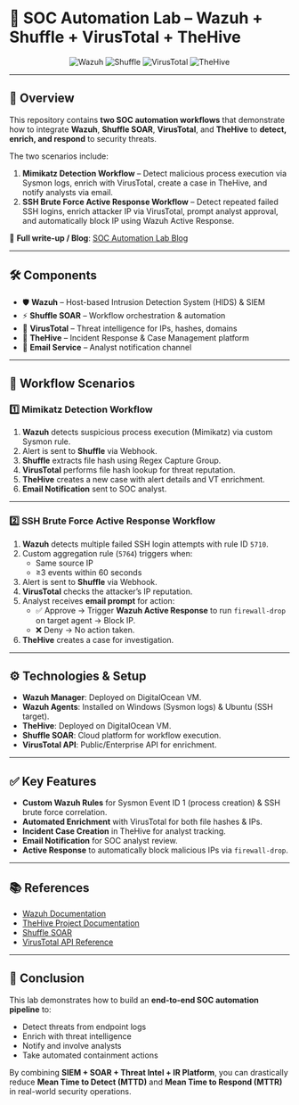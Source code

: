 # 🚀 SOC Automation Lab – Wazuh + Shuffle + VirusTotal + TheHive

<div align="center">
  <img src="https://img.shields.io/badge/Wazuh-Active-blue?logo=wazuh" alt="Wazuh">
  <img src="https://img.shields.io/badge/Shuffle-SOAR-orange" alt="Shuffle">
  <img src="https://img.shields.io/badge/VirusTotal-Threat%20Intel-green" alt="VirusTotal">
  <img src="https://img.shields.io/badge/TheHive-Incident%20Response-yellow" alt="TheHive">
</div>

---

## 📌 Overview
This repository contains **two SOC automation workflows** that demonstrate how to integrate **Wazuh**, **Shuffle SOAR**, **VirusTotal**, and **TheHive** to **detect, enrich, and respond** to security threats.  

The two scenarios include:
1. **Mimikatz Detection Workflow** – Detect malicious process execution via Sysmon logs, enrich with VirusTotal, create a case in TheHive, and notify analysts via email.  
2. **SSH Brute Force Active Response Workflow** – Detect repeated failed SSH logins, enrich attacker IP via VirusTotal, prompt analyst approval, and automatically block IP using Wazuh Active Response.

📄 **Full write-up / Blog**: [SOC Automation Lab Blog](https://hackmd.io/@FLFwOI7sTB6F-qAm07OXLQ/SJWVEbtDgx)

---

## 🛠 Components
- 🛡 **Wazuh** – Host-based Intrusion Detection System (HIDS) & SIEM  
- ⚡ **Shuffle SOAR** – Workflow orchestration & automation  
- 🧠 **VirusTotal** – Threat intelligence for IPs, hashes, domains  
- 🐝 **TheHive** – Incident Response & Case Management platform  
- 📧 **Email Service** – Analyst notification channel

---

## 🔄 Workflow Scenarios

### **1️⃣ Mimikatz Detection Workflow**
1. **Wazuh** detects suspicious process execution (Mimikatz) via custom Sysmon rule.
2. Alert is sent to **Shuffle** via Webhook.
3. **Shuffle** extracts file hash using Regex Capture Group.
4. **VirusTotal** performs file hash lookup for threat reputation.
5. **TheHive** creates a new case with alert details and VT enrichment.
6. **Email Notification** sent to SOC analyst.

---

### **2️⃣ SSH Brute Force Active Response Workflow**
1. **Wazuh** detects multiple failed SSH login attempts with rule ID `5710`.
2. Custom aggregation rule (`5764`) triggers when:
   - Same source IP  
   - ≥3 events within 60 seconds  
3. Alert is sent to **Shuffle** via Webhook.
4. **VirusTotal** checks the attacker’s IP reputation.
5. Analyst receives **email prompt** for action:
   - ✅ Approve → Trigger **Wazuh Active Response** to run `firewall-drop` on target agent → Block IP.
   - ❌ Deny → No action taken.
6. **TheHive** creates a case for investigation.

---

## ⚙️ Technologies & Setup
- **Wazuh Manager**: Deployed on DigitalOcean VM.  
- **Wazuh Agents**: Installed on Windows (Sysmon logs) & Ubuntu (SSH target).  
- **TheHive**: Deployed on DigitalOcean VM.  
- **Shuffle SOAR**: Cloud platform for workflow execution.  
- **VirusTotal API**: Public/Enterprise API for enrichment.  

---

## ✅ Key Features
- **Custom Wazuh Rules** for Sysmon Event ID 1 (process creation) & SSH brute force correlation.
- **Automated Enrichment** with VirusTotal for both file hashes & IPs.
- **Incident Case Creation** in TheHive for analyst tracking.
- **Email Notification** for SOC analyst review.
- **Active Response** to automatically block malicious IPs via `firewall-drop`.

---

## 📚 References
- [Wazuh Documentation](https://documentation.wazuh.com/current/index.html)  
- [TheHive Project Documentation](https://docs.strangebee.com/thehive/)  
- [Shuffle SOAR](https://shuffler.io)  
- [VirusTotal API Reference](https://developers.virustotal.com/)  

---

## 🏁 Conclusion
This lab demonstrates how to build an **end-to-end SOC automation pipeline** to:
- Detect threats from endpoint logs
- Enrich with threat intelligence
- Notify and involve analysts
- Take automated containment actions

By combining **SIEM + SOAR + Threat Intel + IR Platform**, you can drastically reduce **Mean Time to Detect (MTTD)** and **Mean Time to Respond (MTTR)** in real-world security operations.
